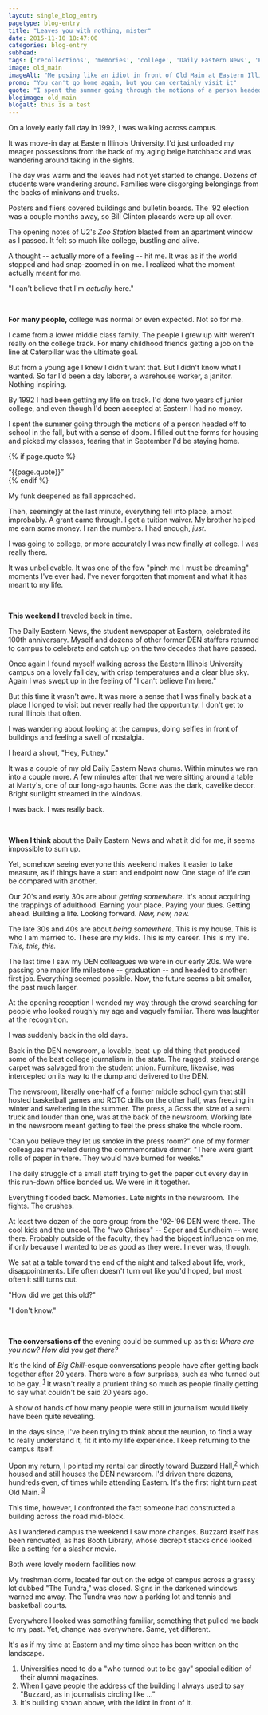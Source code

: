```yaml
---
layout: single_blog_entry
pagetype: blog-entry
title: "Leaves you with nothing, mister"
date: 2015-11-10 18:47:00
categories: blog-entry
subhead:
tags: ['recollections', 'memories', 'college', 'Daily Eastern News', 'Eastern Illinois University', 'news', 'newspapers', 'wanks']
image: old_main
imageAlt: "Me posing like an idiot in front of Old Main at Eastern Illinois University."
promo: "You can't go home again, but you can certainly visit it"
quote: "I spent the summer going through the motions of a person headed off to school in the fall, but with a sense of doom."
blogimage: old_main
blogalt: this is a test
---  
```


On a lovely early fall day in 1992, I was walking across campus.

It was move-in day at Eastern Illinois University. I'd just unloaded my meager possessions from the back of my aging beige hatchback and was wandering around taking in the sights.

The day was warm and the leaves had not yet started to change. Dozens of students were wandering around. Families were disgorging belongings from the backs of minivans and trucks.

Posters and fliers covered buildings and bulletin boards. The '92 election was a couple months away, so Bill Clinton placards were up all over.

The opening notes of U2's _Zoo Station_ blasted from an apartment window as I passed. It felt so much like college, bustling and alive.

A thought -- actually more of a feeling -- hit me. It was as if the world stopped and had snap-zoomed in on me. I realized what the moment actually meant for me.

"I can't believe that I'm _actually_ here."

&nbsp;

**For many people,** college was normal or even expected. Not so for me.

I came from a lower middle class family. The people I grew up with weren't really on the college track. For many childhood friends getting a job on the line at Caterpillar was the ultimate goal.

But from a young age I knew I didn't want that. But I didn't know what I wanted. So far I'd been a day laborer, a warehouse worker, a janitor. Nothing inspiring.

By 1992 I had been getting my life on track. I'd done two years of junior college, and even though I'd been accepted at Eastern I had no money.

I spent the summer going through the motions of a person headed off to school in the fall, but with a sense of doom. I filled out the forms for housing and picked my classes, fearing that in September I'd be staying home.

{% if page.quote %}
  <aside class="blog-pullquote">
  <q>{{page.quote}}</q>
  </aside>
{% endif %}

My funk deepened as fall approached.

Then, seemingly at the last minute, everything fell into place, almost improbably. A grant came through. I got a tuition waiver. My brother helped me earn some money. I ran the numbers. I had enough, _just_.

I was going to college, or more accurately I was now finally *at* college. I was really there.

It was unbelievable. It was one of the few "pinch me I must be dreaming" moments I've ever had. I've never forgotten that moment and what it has meant to my life.


&nbsp;

**This weekend I** traveled back in time.

The Daily Eastern News, the student newspaper at Eastern, celebrated its 100th anniversary. Myself and dozens of other former DEN staffers returned to campus to celebrate and catch up on the two decades that have passed.

Once again I found myself walking across the Eastern Illinois University campus on a lovely fall day, with crisp temperatures and a clear blue sky. Again I was swept up in the feeling of "I can't believe I'm here."

But this time it wasn't awe. It was more a sense that I was finally back at a place I longed to visit but never really had the opportunity. I don't get to rural Illinois that often.

I was wandering about looking at the campus, doing selfies in front of buildings and feeling a swell of nostalgia.

I heard a shout, "Hey, Putney."

It was a couple of my old Daily Eastern News chums. Within minutes we ran into a couple more. A few minutes after that we were sitting around a table at Marty's, one of our long-ago haunts. Gone was the dark, cavelike decor. Bright sunlight streamed in the windows.

I was back. I was really back.

&nbsp;

**When I think** about the Daily Eastern News and what it did for me, it seems impossible to sum up.

Yet, somehow seeing everyone this weekend makes it easier to take measure, as if things have a start and endpoint now. One stage of life can be compared with another.

Our 20's and early 30s are about _getting somewhere_. It's about acquiring the trappings of adulthood. Earning your place. Paying your dues. Getting ahead. Building a life. Looking forward. _New, new, new._

The late 30s and 40s are about _being somewhere_. This is my house. This is who I am married to. These are my kids. This is my career. This is my life. _This, this, this._

The last time I saw my DEN colleagues we were in our early 20s. We were passing one major life milestone -- graduation -- and headed to another: first job. Everything seemed possible. Now, the future seems a bit smaller, the past much larger.

At the opening reception I wended my way through the crowd searching for people who looked roughly my age and vaguely familiar. There was laughter at the recognition.

I was suddenly back in the old days.

Back in the DEN newsroom, a lovable, beat-up old thing that produced some of the best college journalism in the state. The ragged, stained orange carpet was salvaged from the student union. Furniture, likewise, was intercepted on its way to the dump and delivered to the DEN.

The newsroom, literally one-half of a former middle school gym that still hosted basketball games and ROTC drills on the other half, was freezing in winter and sweltering in the summer. The press, a Goss the size of a semi truck and louder than one, was at the back of the newsroom. Working late in the newsroom meant getting to feel the press shake the whole room.

"Can you believe they let us smoke in the press room?" one of my former colleagues marveled during the commemorative dinner. "There were giant rolls of paper in there. They would have burned for weeks."

The daily struggle of a small staff trying to get the paper out every day in this run-down office bonded us. We were in it together.

Everything flooded back. Memories. Late nights in the newsroom. The fights. The crushes.

At least two dozen of the core group from the '92-'96 DEN were there. The cool kids and the uncool. The "two Chrises" -- Seper and Sundheim -- were there. Probably outside of the faculty, they had the biggest influence on me, if only because I wanted to be as good as they were. I never was, though.

We sat at a table toward the end of the night and talked about life, work, disappointments. Life often doesn't turn out like you'd hoped, but most often it still turns out.

"How did we get this old?"

"I don't know."

&nbsp;

**The conversations of** the evening could be summed up as this: _Where are you now? How did you get there?_

It's the kind of *Big Chill*-esque conversations people have after getting back together after 20 years. There were a few surprises, such as who turned out to be gay. <sup>[1][1]</sup> It wasn't really a prurient thing so much as people finally getting to say what couldn't be said 20 years ago.

A show of hands of how many people were still in journalism would likely have been quite revealing.

In the days since, I've been trying to think about the reunion, to find a way to really understand it, fit it into my life experience. I keep returning to the campus itself.

Upon my return, I pointed my rental car directly toward Buzzard Hall,<sup>[2][2]</sup> which housed and still houses the DEN newsroom. I'd driven there dozens, hundreds even, of times while attending Eastern. It's the first right turn past Old Main. <sup>[3][3]</sup>

This time, however, I confronted the fact someone had constructed a building across the road mid-block.

As I wandered campus the weekend I saw more changes. Buzzard itself has been renovated, as has Booth Library, whose decrepit stacks once looked like a setting for a slasher movie.

Both were lovely modern facilities now.

My freshman dorm, located far out on the edge of campus across a grassy lot dubbed "The Tundra," was closed. Signs in the darkened windows warned me away. The Tundra was now a parking lot and tennis and basketball courts.

Everywhere I looked was something familiar, something that pulled me back to my past. Yet, change was everywhere. Same, yet different.

It's as if my time at Eastern and my time since has been written on the landscape.

1. <span id="footnote-reunion-one"></span> Universities need to do a "who turned out to be gay" special edition of their alumni magazines.
2. <span id="footnote-reunion-two"></span> When I gave people the address of the building I always used to say "Buzzard, as in journalists circling like ..."
3. <span id="footnote-reunion-three"></span> It's building shown above, with the idiot in front of it.

[1]:#footnote-reunion-one
[2]:#footnote-reunion-two
[3]:#footnote-reunion-three

